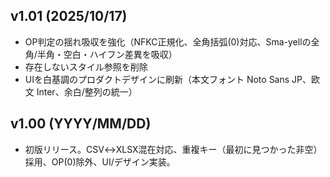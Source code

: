 ## v1.01 (2025/10/17)
- OP判定の揺れ吸収を強化（NFKC正規化、全角括弧(0)対応、Sma-yellの全角/半角・空白・ハイフン差異を吸収）
- 存在しないスタイル参照を削除
- UIを白基調のプロダクトデザインに刷新（本文フォント Noto Sans JP、欧文 Inter、余白/整列の統一）

## v1.00 (YYYY/MM/DD)
- 初版リリース。CSV↔XLSX混在対応、重複キー（最初に見つかった非空）採用、OP(0)除外、UI/デザイン実装。

